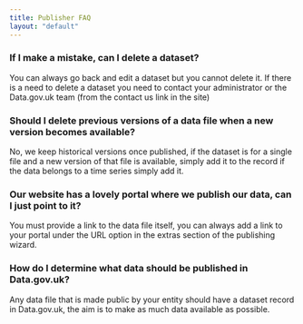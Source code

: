 ```yaml
---
title: Publisher FAQ
layout: "default"
---
```


### If I make a mistake, can I delete a dataset?

You can always go back and edit a dataset but you cannot delete it.  If there is a need to delete a dataset you need to contact your administrator or the Data.gov.uk team (from the contact us link in the site)

### Should I delete previous versions of a data file when a new version becomes available?

No, we keep historical versions once published, if the dataset is for a single file and a new version of that file is available, simply add it to the record if the data belongs to a time series simply add it.

### Our website has a lovely portal where we publish our data, can I just point to it?

You must provide a link to the data file itself, you can always add a link to your portal under the URL option in the extras section of the publishing wizard.

### How do I determine what data should be published in Data.gov.uk?

Any data file that is made public by your entity should have a dataset record in Data.gov.uk, the aim is to make as much data available as possible.
